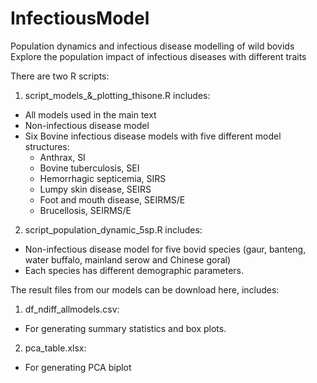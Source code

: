 # InfectiousModel
 Population dynamics and infectious disease modelling of wild bovids  \
 Explore the population impact of infectious diseases with different traits 

 There are two R scripts: 
 1) script_models_&_plotting_thisone.R includes:
 * All models used in the main text 
 * Non-infectious disease model
 * Six Bovine infectious disease models with five different model structures:
    + Anthrax, SI
    + Bovine tuberculosis, SEI
    + Hemorrhagic septicemia, SIRS
    + Lumpy skin disease, SEIRS
    + Foot and mouth disease, SEIRMS/E
    + Brucellosis, SEIRMS/E
2) script_population_dynamic_5sp.R includes:
* Non-infectious disease model for five bovid species (gaur, banteng, water buffalo, mainland serow and Chinese goral)
* Each species has different demographic parameters.

The result files from our models can be download here, includes: 
1) df_ndiff_allmodels.csv:
 + For generating summary statistics and box plots.
2) pca_table.xlsx:
 + For generating PCA biplot
